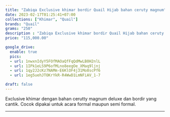 ```yaml
---
title: "Zabiqa Exclusive khimar bordir Quail Hijab bahan ceruty magnum"
date: 2023-02-17T01:25:41+07:00
collections: ["Khimar", "Quail"]
brands: "Quail"
grams: "250"
description : "Zabiqa Exclusive khimar bordir Quail Hijab bahan ceruty magnum"
price: "115,000.00"

google_drive:
  enable: true
  pics:
  - url: 1nwxnIdyY5FOfMAOaQfFqQdMwLB0H2nlL
  - url: 1IPk1eLS9P6ofMLno8eegOe_XMaq9ljnj
  - url: 1qy2J2cKz7NAMm-E6KlOF4j31Mo8scPf6
  - url: 1eg5uehJTOKrYkR-R4WwD1LmNFiAV_1-7

draft: false
---
```


Exclusive khimar dengan bahan cerutty magnum deluxe dan bordir yang cantik. Cocok dipakai untuk acara formal maupun semi formal.   

-----------      
  
